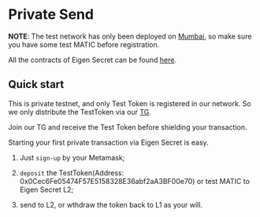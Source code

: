 # Private Send

**NOTE**: The test network has only been deployed on [Mumbai](https://mumbai.polygonscan.com/), so make sure you have some test MATIC before registration.

All the contracts of Eigen Secret can be found [here](https://raw.githubusercontent.com/0xEigenLabs/eigen-secret/zkpay_dev/.contract.json).

## Quick start

This is private testnet, and only Test Token is registered in our network. So we only distribute the TestToken via our [TG](https://web.telegram.org/k/#@Eigen_Network).

Join our TG and receive the Test Token before shielding your transaction.

Starting your first private transaction via Eigen Secret is easy.

1. Just `sign-up` by your Metamask;

2. `deposit` the TestToken(Address: 0x0Cec6Fe05474F57E5158328E36abf2aA3BF00e70) or test MATIC to Eigen Secret L2;

3. send to L2, or wthdraw the token back to L1 as your will.
